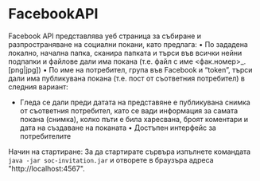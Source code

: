 # FacebookAPI
Facebook API представлява уеб страница за събиране и разпространяване на социални покани, като предлага:
• По зададена локално, начална папка, сканира папката и търси във всички нейни подпапки и файлове дали има покана (т.е. файл с име <фак.номер>_<invite>.[png|jpg])
• По име на потребител, група във Facebook и “token”, търси дали има публикувана покана (т.е. пост от съответния потребител) в следния вариант:
-	Гледа се дали преди датата на представяне е публикувана снимка от съответния потребител, като се вади информация за самата покана (снимка), 
	колко пъти е била харесвана, броят коментари и дата на създаване на поканата
• Достъпен интерфейс за потребителите

Начин на стартиране:
  За да стартирате сървъра изпълнете командата `java -jar soc-invitation.jar` и отворете в браузъра адреса "http://localhost:4567".
